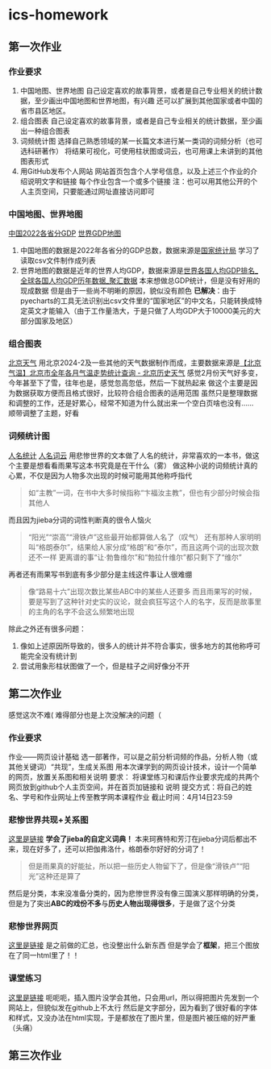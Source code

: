 # ics-homework
## 第一次作业
### 作业要求
1. 中国地图、世界地图
⾃⼰设定喜欢的故事背景，或者是⾃⼰专业相关的统计数据，⾄少画出中国地图和世界地图，有兴趣
还可以扩展到其他国家或者中国的省市县区地区。
2. 组合图表
⾃⼰设定喜欢的故事背景，或者是⾃⼰专业相关的统计数据，⾄少画出⼀种组合图表
3. 词频统计图
选择⾃⼰熟悉领域的某⼀⻓篇⽂本进⾏某⼀类词的词频分析（也可选科研著作）
将结果可视化，可使⽤柱状图或词云，也可⽤课上未讲到的其他图表形式
4. ⽤GitHub发布个⼈⽹站
⽹站⾸⻚包含个⼈学号信息，以及上述三个作业的介绍说明⽂字和链接
每个作业包含⼀个或多个链接
注：也可以⽤其他公开的个⼈主⻚空间，只要能通过⽹址直接访问即可

### 中国地图、世界地图
[中国2022各省分GDP](https://github.com/xjudyc/xjudyc.github.io/blob/main/1%E4%BD%9C%E4%B8%9A1%20%E5%9C%B0%E5%9B%BE/%E4%B8%AD%E5%9B%BD2022%E5%90%84%E7%9C%81%E4%BB%BDGDP.html)
[世界GDP地图](https://github.com/xjudyc/xjudyc.github.io/blob/main/1%E4%BD%9C%E4%B8%9A1%20%E5%9C%B0%E5%9B%BE/%E4%B8%AD%E5%9B%BD2022%E5%90%84%E7%9C%81%E4%BB%BDGDP.html)
1. 中国地图的数据是2022年各省分的GDP总数，数据来源是[国家统计局](https://data.stats.gov.cn/easyquery.htm?cn=E0103)
学习了读取csv文件制作成列表
2. 世界地图的数据是近年的世界人均GDP，数据来源是[世界各国人均GDP排名_全球各国人均GDP历年数据_聚汇数据](https://gdp.gotohui.com/word/2)
本来想做总GDP统计，但是没有好用的现成数据
但是由于一些尚不明晰的原因，貌似没有颜色
**已解决**：由于pyecharts的工具无法识别出csv文件里的“国家地区”的中文名，只能转换成特定英文才能输入（由于工作量浩大，于是只做了人均GDP大于10000美元的大部分国家及地区）

### 组合图表
[北京天气](https://github.com/xjudyc/xjudyc.github.io/blob/main/1%E4%BD%9C%E4%B8%9A2%20%E5%9B%BE%E8%A1%A8/%E5%8C%97%E4%BA%AC%E5%A4%A9%E6%B0%94.html)
用北京2024-2及一些其他的天气数据制作而成，主要数据来源是[【北京气温】北京市全年各月气温走势统计查询 - 北京历史天气](https://www.tianqi24.com/beijing/history.html?eqid=ee1efa760002855c000000026470ceb2)
感觉2月份天气好多变，今年甚至下了雪，往年也是，感觉忽高忽低，然后一下就热起来
做这个主要是因为数据获取方便而且格式很好，比较符合组合图表的适用范围
虽然只是整理数据和调整的工作，还是好累心，经常不知道为什么就出来一个空白页啥也没有……
顺带调整了主题，好看

### 词频统计图
[人名统计](https://github.com/xjudyc/xjudyc.github.io/blob/main/1%E4%BD%9C%E4%B8%9A3%20%E8%AF%8D%E4%BA%91/%E3%80%8A%E6%82%B2%E6%83%A8%E4%B8%96%E7%95%8C%E3%80%8B%E4%BA%BA%E5%90%8D%E7%BB%9F%E8%AE%A1.html)
[人名词云](https://github.com/xjudyc/xjudyc.github.io/blob/main/1%E4%BD%9C%E4%B8%9A3%20%E8%AF%8D%E4%BA%91/%E3%80%8A%E6%82%B2%E6%83%A8%E4%B8%96%E7%95%8C%E3%80%8B%E4%BA%BA%E5%90%8D%E8%AF%8D%E4%BA%91.html)
用悲惨世界的文本做了人名的统计，非常喜欢的一本书，做这个主要是想看看雨果写这本书究竟是在干什么（雾）
做这种小说的词频统计真的心累，不仅是因为人物多次出现的时候可能用其他称呼指代
>如“主教”一词，在书中大多时候指称“卞福汝主教”，但也有少部分时候会指其他人

而且因为jieba分词的词性判断真的很令人恼火
>“阳光”“崇高”“滑铁卢”这些最开始都算做人名了（叹气）
>还有那种人家明明叫“格朗泰尔”，结果给人家分成“格朗”和“泰尔”，而且这两个词的出现次数还不一样
>更离谱的事“让·勃鲁维尔”和“勃拉什维尔”都只剩下了“维尔”

再者还有雨果写书到底有多少部分是主线这件事让人很难绷
>像“路易十六”出现次数比某些ABC中的某些人还要多
>而且雨果写的时候，要是写到了这种针对史实的议论，就会疯狂写这个人的名字，反而是故事里的主角的名字不会这么频繁地出现

除此之外还有很多问题：
1. 像如上述原因所导致的，很多人的统计并不符合事实，很多地方的其他称呼可能完全没有统计到
2. 尝试用象形柱状图做了一个，但是柱子之间好像分不开

## 第二次作业
感觉这次不难(
难得部分也是上次没解决的问题（
### 作业要求
作业——⽹⻚设计基础
选⼀部著作，可以是之前分析词频的作品，分析⼈物（或其他关键词）“共现”，⽣成关系图
⽤本次课学到的⽹⻚设计技术，设计⼀个简单的⽹⻚，放置关系图和相关说明
要求：
将课堂练习和课后作业要求完成的共两个⽹⻚放到github个⼈主⻚空间，并在⾸⻚加链接和
说明
提交⽅式：将⾃⼰的姓名、学号和作业⽹址上传⾄教学⽹本课程作业
截⽌时间：4⽉14⽇23:59

### 悲惨世界共现+关系图
[这里是链接](https://github.com/xjudyc/ics-homework/blob/main/2%E6%82%B2%E6%83%A8%E4%B8%96%E7%95%8C%E5%85%B1%E7%8E%B0%2B%E5%85%B3%E7%B3%BB%E5%9B%BE/%E5%85%B3%E7%B3%BB%E5%9B%BE.html)
**学会了jieba的自定义词典！**
本来珂赛特和芳汀在jieba分词后都出不来，现在好多了，还可以把伽弗洛什，格朗泰尔好好的分词了！
>但是雨果真的好能扯，所以把一些历史人物留下了，但是像“滑铁卢”“阳光”这种还是算了

然后是分类，本来没准备分类的，因为悲惨世界没有像三国演义那样明确的分类，但是为了突出**ABC的戏份不多**与**历史人物出现得很多**，于是做了这个分类

### 悲惨世界网页
[这里是链接](https://github.com/xjudyc/ics-homework/blob/main/2%E6%82%B2%E6%83%A8%E4%B8%96%E7%95%8C%E7%BD%91%E9%A1%B5/%E5%85%B3%E7%B3%BB%E5%9B%BE.html)
是之前做的汇总，也没整出什么新东西
但是学会了**框架**，把三个图放在了同一html里了！！

### 课堂练习
[这里是链接](https://github.com/xjudyc/ics-homework/blob/main/2%E8%AF%BE%E5%A0%82%E7%BB%83%E4%B9%A0/%E8%AF%BE%E5%A0%82%E7%BB%83%E4%B9%A0.html)
呃呃呃，插入图片没学会其他，只会用url，所以得把图片先发到一个网站上，但貌似发在github上不太行
然后是文字部分，因为看到了很好看的字体和样式，又没办法在html实现，于是都放在了图片里，但是图片被压缩的好严重（头痛）

## 第三次作业
